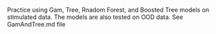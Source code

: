 Practice using Gam, Tree, Rnadom Forest, and Boosted Tree models on stimulated data. The models are also tested on OOD data. See GamAndTree.md file 
